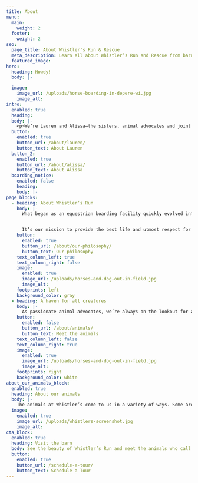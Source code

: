 ```yaml
---
title: About
menu:
  main:
    weight: 2
  footer:
    weight: 2
seo:
  page_title: About Whistler's Run & Rescue
  meta_description: Learn all about Whistler’s Run and Rescue from barn founders and owners, Lauren Underhill and Alissa Van Wassenhoven.
  featured_image:
hero:
  heading: Howdy!
  body: |-

  image:
    image_url: /uploads/horse-boarding-in-depere-wi.jpg
    image_alt:
intro:
  enabled: true
  heading:
  body: |-
    <p>We’re Lauren and Alissa—the sisters, animal advocates and joint barn owners behind Whistler’s Run and Rescue.</p>
  button:
    enabled: true
    button_url: /about/lauren/
    button_text: About Lauren
  button_2:
    enabled: true
    button_url: /about/alissa/
    button_text: About Alissa
  boarding_notice:
    enabled: false
    heading:
    body: |-
page_blocks:
  - heading: About Whistler’s Run
    body: |-
      What began as an equestrian boarding facility quickly evolved into our current barn—a place where all animals can feel welcomed, safe and loved. 


      It’s our mission to provide the best life and utmost respect for each animal that calls Whistler’s Run home, from our boarded horses to our many other full-time residents.
    button:
      enabled: true
      button_url: /about/our-philosophy/
      button_text: Our philosophy
    text_column_left: true
    text_column_right: false
    image:
      enabled: true
      image_url: /uploads/horses-and-dog-out-in-field.jpg
      image_alt:
    footprints: left
    background_color: gray
  - heading: A haven for all creatures
    body: |-
      As passionate animal advocates, we’re always on the lookout for animals in need. Along with supporting various animal rescue efforts and organizations, we also provide a forever home for many rescue animals at Whistler’s Run.
    button:
      enabled: false
      button_url: /about/animals/
      button_text: Meet the animals
    text_column_left: false
    text_column_right: true
    image:
      enabled: true
      image_url: /uploads/horses-and-dog-out-in-field.jpg
      image_alt:
    footprints: right
    background_color: white
about_our_animals_block:
  enabled: true
  heading: About our animals
  body: |-
    The animals at Whistler’s come to us in a variety of ways. Some are boarded, some are purchased and some are rescued. Learn more with the graphic below.
  image:
    enabled: true
    image_url: /uploads/whistlers-screenshot.jpg
    image_alt:
cta_block:
  enabled: true
  heading: Visit the barn
  body: See the beauty of Whistler’s Run and meet the animals who call our barn home! We offer educational small-group tours perfect for 4H groups, Scouts and more.
  button:
    enabled: true
    button_url: /schedule-a-tour/
    button_text: Schedule a Tour
---
```

